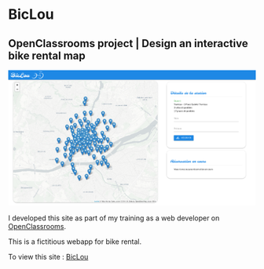 # BicLou
## OpenClassrooms project | Design an interactive bike rental map

![BicLou screenshot](public/img/screenshot.png)

I developed this site as part of my training as a web developer on [OpenClassrooms](https://openclassrooms.com).

This is a fictitious webapp for bike rental.

To view this site : [BicLou](http://biclou.oc.codbear.com)
